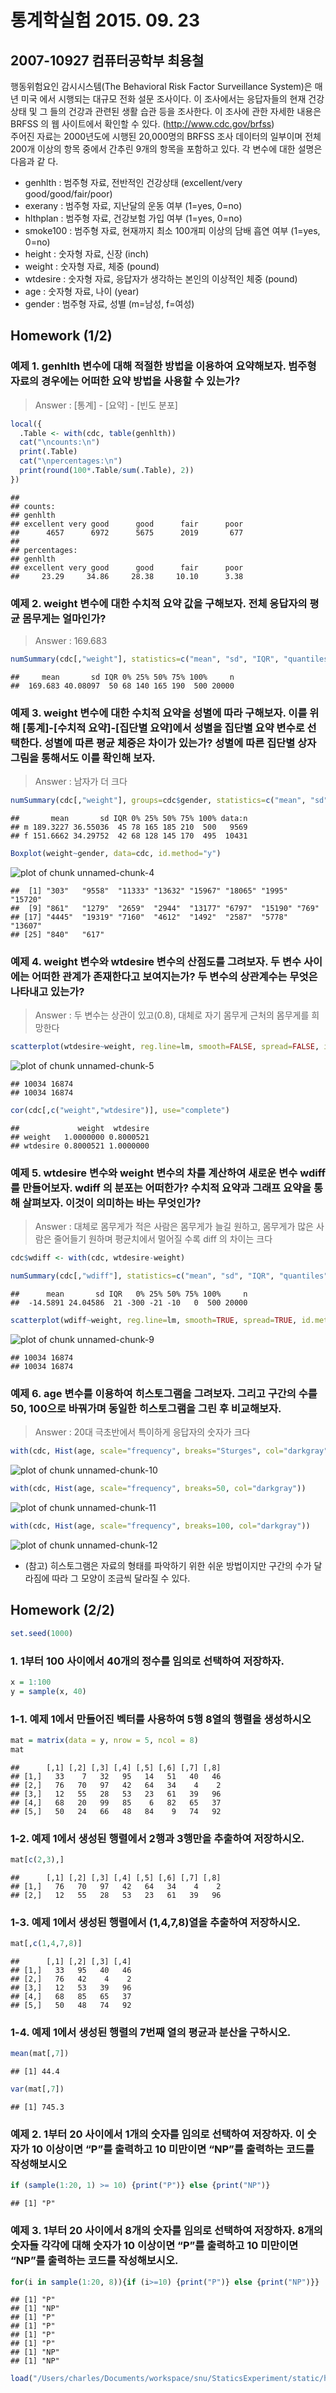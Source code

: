 통계학실험 2015. 09. 23
==========

## 2007-10927 컴퓨터공학부 최용철

 행동위험요인 감시시스템(The Behavioral Risk Factor Surveillance System)은 매년 미국
에서 시행되는 대규모 전화 설문 조사이다. 이 조사에서는 응답자들의 현재 건강 상태 및 그
들의 건강과 관련된 생활 습관 등을 조사한다. 이 조사에 관한 자세한 내용은 BRFSS 의 웹
사이트에서 확인할 수 있다. (http://www.cdc.gov/brfss)  
 주어진 자료는 2000년도에 시행된 20,000명의 BRFSS 조사 데이터의 일부이며 전체 200개
이상의 항목 중에서 간추린 9개의 항목을 포함하고 있다. 각 변수에 대한 설명은 다음과 같
다.  
 - genhlth : 범주형 자료, 전반적인 건강상태 (excellent/very good/good/fair/poor)
 - exerany : 범주형 자료, 지난달의 운동 여부 (1=yes, 0=no)
 - hlthplan : 범주형 자료, 건강보험 가입 여부 (1=yes, 0=no)
 - smoke100 : 범주형 자료, 현재까지 최소 100개피 이상의 담배 흡연 여부 (1=yes, 0=no)
 - height : 숫자형 자료, 신장 (inch)
 - weight : 숫자형 자료, 체중 (pound)
 - wtdesire : 숫자형 자료, 응답자가 생각하는 본인의 이상적인 체중 (pound)
 - age : 숫자형 자료, 나이 (year)
 - gender : 범주형 자료, 성별 (m=남성, f=여성)

## Homework (1/2)

### 예제 1. genhlth 변수에 대해 적절한 방법을 이용하여 요약해보자. 범주형 자료의 경우에는 어떠한 요약 방법을 사용할 수 있는가?

> Answer : [통계] - [요약] - [빈도 분포]


```r
local({
  .Table <- with(cdc, table(genhlth))
  cat("\ncounts:\n")
  print(.Table)
  cat("\npercentages:\n")
  print(round(100*.Table/sum(.Table), 2))
})
```

```
## 
## counts:
## genhlth
## excellent very good      good      fair      poor 
##      4657      6972      5675      2019       677 
## 
## percentages:
## genhlth
## excellent very good      good      fair      poor 
##     23.29     34.86     28.38     10.10      3.38
```

### 예제 2. weight 변수에 대한 수치적 요약 값을 구해보자. 전체 응답자의 평균 몸무게는 얼마인가?

> Answer : 169.683


```r
numSummary(cdc[,"weight"], statistics=c("mean", "sd", "IQR", "quantiles"), quantiles=c(0,.25,.5,.75,1))
```

```
##     mean       sd IQR 0% 25% 50% 75% 100%     n
##  169.683 40.08097  50 68 140 165 190  500 20000
```

### 예제 3. weight 변수에 대한 수치적 요약을 성별에 따라 구해보자. 이를 위해 [통계]-[수치적 요약]-[집단별 요약]에서 성별을 집단별 요약 변수로 선택한다. 성별에 따른 평균 체중은 차이가 있는가? 성별에 따른 집단별 상자그림을 통해서도 이를 확인해 보자.

> Answer : 남자가 더 크다


```r
numSummary(cdc[,"weight"], groups=cdc$gender, statistics=c("mean", "sd", "IQR", "quantiles"), quantiles=c(0,.25,.5,.75,1))
```

```
##       mean       sd IQR 0% 25% 50% 75% 100% data:n
## m 189.3227 36.55036  45 78 165 185 210  500   9569
## f 151.6662 34.29752  42 68 128 145 170  495  10431
```


```r
Boxplot(weight~gender, data=cdc, id.method="y")
```

![plot of chunk unnamed-chunk-4](figure/unnamed-chunk-4-1.png) 

```
##  [1] "303"   "9558"  "11333" "13632" "15967" "18065" "1995"  "15720"
##  [9] "861"   "1279"  "2659"  "2944"  "13177" "6797"  "15190" "769"  
## [17] "4445"  "19319" "7160"  "4612"  "1492"  "2587"  "5778"  "13607"
## [25] "840"   "617"
```

### 예제 4. weight 변수와 wtdesire 변수의 산점도를 그려보자. 두 변수 사이에는 어떠한 관계가 존재한다고 보여지는가? 두 변수의 상관계수는 무엇은 나타내고 있는가?

> Answer : 두 변수는 상관이 있고(0.8), 대체로 자기 몸무게 근처의 몸무게를 희망한다


```r
scatterplot(wtdesire~weight, reg.line=lm, smooth=FALSE, spread=FALSE, id.method='mahal', id.n = 2, boxplots=FALSE, span=0.5, data=cdc)
```

![plot of chunk unnamed-chunk-5](figure/unnamed-chunk-5-1.png) 

```
## 10034 16874 
## 10034 16874
```


```r
cor(cdc[,c("weight","wtdesire")], use="complete")
```

```
##             weight  wtdesire
## weight   1.0000000 0.8000521
## wtdesire 0.8000521 1.0000000
```


### 예제 5. wtdesire 변수와 weight 변수의 차를 계산하여 새로운 변수 wdiff 를 만들어보자. wdiff 의 분포는 어떠한가? 수치적 요약과 그래프 요약을 통해 살펴보자. 이것이 의미하는 바는 무엇인가?

> Answer : 대체로 몸무게가 적은 사람은 몸무게가 늘길 원하고, 몸무게가 많은 사람은 줄어들기 원하며 평균치에서 멀어질 수록 diff 의 차이는 크다


```r
cdc$wdiff <- with(cdc, wtdesire-weight)
```


```r
numSummary(cdc[,"wdiff"], statistics=c("mean", "sd", "IQR", "quantiles"), quantiles=c(0,.25,.5,.75,1))
```

```
##      mean       sd IQR   0% 25% 50% 75% 100%     n
##  -14.5891 24.04586  21 -300 -21 -10   0  500 20000
```


```r
scatterplot(wdiff~weight, reg.line=lm, smooth=TRUE, spread=TRUE, id.method='mahal', id.n = 2, boxplots='xy', span=0.5, data=cdc)
```

![plot of chunk unnamed-chunk-9](figure/unnamed-chunk-9-1.png) 

```
## 10034 16874 
## 10034 16874
```

### 예제 6. age 변수를 이용하여 히스토그램을 그려보자. 그리고 구간의 수를 50, 100으로 바꿔가며 동일한 히스토그램을 그린 후 비교해보자.

> Answer : 20대 극초반에서 특이하게 응답자의 숫자가 크다


```r
with(cdc, Hist(age, scale="frequency", breaks="Sturges", col="darkgray"))
```

![plot of chunk unnamed-chunk-10](figure/unnamed-chunk-10-1.png) 


```r
with(cdc, Hist(age, scale="frequency", breaks=50, col="darkgray"))
```

![plot of chunk unnamed-chunk-11](figure/unnamed-chunk-11-1.png) 


```r
with(cdc, Hist(age, scale="frequency", breaks=100, col="darkgray"))
```

![plot of chunk unnamed-chunk-12](figure/unnamed-chunk-12-1.png) 

- (참고) 히스토그램은 자료의 형태를 파악하기 위한 쉬운 방법이지만 구간의 수가 달라짐에 따라 그 모양이 조금씩 달라질 수 있다.

## Homework (2/2)


```r
set.seed(1000)
```

### 1. 1부터 100 사이에서 40개의 정수를 임의로 선택하여 저장하자.


```r
x = 1:100
y = sample(x, 40)
```

### 1-1. 예제 1에서 만들어진 벡터를 사용하여 5행 8열의 행렬을 생성하시오


```r
mat = matrix(data = y, nrow = 5, ncol = 8)
mat
```

```
##      [,1] [,2] [,3] [,4] [,5] [,6] [,7] [,8]
## [1,]   33    7   32   95   14   51   40   46
## [2,]   76   70   97   42   64   34    4    2
## [3,]   12   55   28   53   23   61   39   96
## [4,]   68   20   99   85    6   82   65   37
## [5,]   50   24   66   48   84    9   74   92
```

### 1-2. 예제 1에서 생성된 행렬에서 2행과 3행만을 추출하여 저장하시오.


```r
mat[c(2,3),]
```

```
##      [,1] [,2] [,3] [,4] [,5] [,6] [,7] [,8]
## [1,]   76   70   97   42   64   34    4    2
## [2,]   12   55   28   53   23   61   39   96
```

### 1-3. 예제 1에서 생성된 행렬에서 (1,4,7,8)열을 추출하여 저장하시오.


```r
mat[,c(1,4,7,8)]
```

```
##      [,1] [,2] [,3] [,4]
## [1,]   33   95   40   46
## [2,]   76   42    4    2
## [3,]   12   53   39   96
## [4,]   68   85   65   37
## [5,]   50   48   74   92
```

### 1-4. 예제 1에서 생성된 행렬의 7번째 열의 평균과 분산을 구하시오.


```r
mean(mat[,7])
```

```
## [1] 44.4
```

```r
var(mat[,7])
```

```
## [1] 745.3
```

### 예제 2. 1부터 20 사이에서 1개의 숫자를 임의로 선택하여 저장하자. 이 숫자가 10 이상이면 “P”를 출력하고 10 미만이면 “NP”를 출력하는 코드를 작성해보시오


```r
if (sample(1:20, 1) >= 10) {print("P")} else {print("NP")}
```

```
## [1] "P"
```

### 예제 3. 1부터 20 사이에서 8개의 숫자를 임의로 선택하여 저장하자. 8개의 숫자들 각각에 대해 숫자가 10 이상이면 “P”를 출력하고 10 미만이면 “NP”를 출력하는 코드를 작성해보시오.


```r
for(i in sample(1:20, 8)){if (i>=10) {print("P")} else {print("NP")}}
```

```
## [1] "P"
## [1] "NP"
## [1] "P"
## [1] "P"
## [1] "P"
## [1] "P"
## [1] "NP"
## [1] "NP"
```


```r
load("/Users/charles/Documents/workspace/snu/StaticsExperiment/static/hw/cdc.RData")
```


